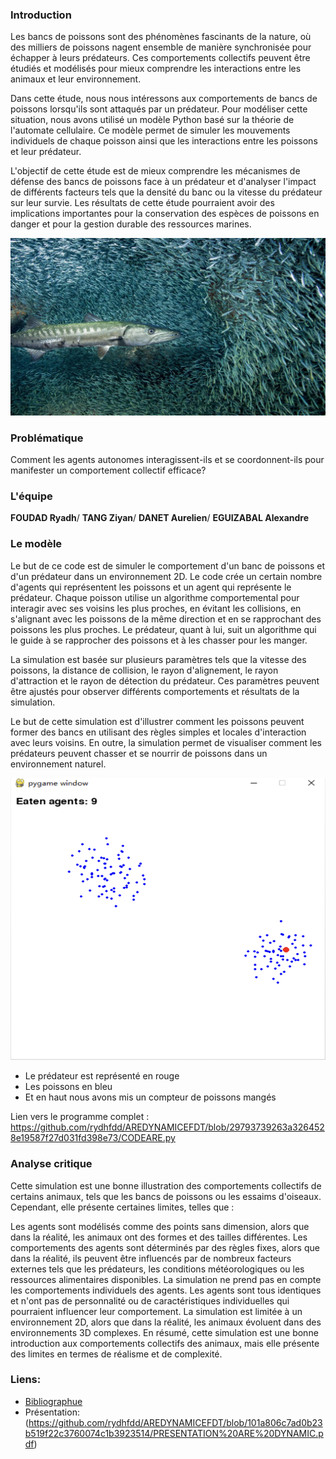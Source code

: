 ### Introduction

Les bancs de poissons sont des phénomènes fascinants de la nature, où des milliers de poissons nagent ensemble de manière synchronisée pour échapper à leurs prédateurs. Ces comportements collectifs peuvent être étudiés et modélisés pour mieux comprendre les interactions entre les animaux et leur environnement.

Dans cette étude, nous nous intéressons aux comportements de bancs de poissons lorsqu'ils sont attaqués par un prédateur. Pour modéliser cette situation, nous avons utilisé un modèle Python basé sur la théorie de l'automate cellulaire. Ce modèle permet de simuler les mouvements individuels de chaque poisson ainsi que les interactions entre les poissons et leur prédateur.

L'objectif de cette étude est de mieux comprendre les mécanismes de défense des bancs de poissons face à un prédateur et d'analyser l'impact de différents facteurs tels que la densité du banc ou la vitesse du prédateur sur leur survie. Les résultats de cette étude pourraient avoir des implications importantes pour la conservation des espèces de poissons en danger et pour la gestion durable des ressources marines.


<img src="https://github.com/rydhfdd/AREDYNAMICEFDT/raw/main/image/poissonbanc.jpeg">



### Problématique

Comment les agents autonomes interagissent-ils et se coordonnent-ils pour manifester un comportement collectif efficace?

### L'équipe

**FOUDAD Ryadh**/
**TANG Ziyan**/
**DANET Aurelien**/
**EGUIZABAL Alexandre**


### Le modèle 

Le but de ce code est de simuler le comportement d'un banc de poissons et d'un prédateur dans un environnement 2D. Le code crée un certain nombre d'agents qui représentent les poissons et un agent qui représente le prédateur. Chaque poisson utilise un algorithme comportemental pour interagir avec ses voisins les plus proches, en évitant les collisions, en s'alignant avec les poissons de la même direction et en se rapprochant des poissons les plus proches. Le prédateur, quant à lui, suit un algorithme qui le guide à se rapprocher des poissons et à les chasser pour les manger.

La simulation est basée sur plusieurs paramètres tels que la vitesse des poissons, la distance de collision, le rayon d'alignement, le rayon d'attraction et le rayon de détection du prédateur. Ces paramètres peuvent être ajustés pour observer différents comportements et résultats de la simulation.

Le but de cette simulation est d'illustrer comment les poissons peuvent former des bancs en utilisant des règles simples et locales d'interaction avec leurs voisins. En outre, la simulation permet de visualiser comment les prédateurs peuvent chasser et se nourrir de poissons dans un environnement naturel.

<img src="https://github.com/rydhfdd/AREDYNAMICEFDT/raw/main/image/MODELE.png">

- Le prédateur est représenté en rouge 
- Les poissons en bleu
- Et en haut nous avons mis un compteur de poissons mangés

Lien vers le programme complet : <https://github.com/rydhfdd/AREDYNAMICEFDT/blob/29793739263a3264528e19587f27d031fd398e73/CODEARE.py>  

### Analyse critique

Cette simulation est une bonne illustration des comportements collectifs de certains animaux, tels que les bancs de poissons ou les essaims d'oiseaux. Cependant, elle présente certaines limites, telles que :

Les agents sont modélisés comme des points sans dimension, alors que dans la réalité, les animaux ont des formes et des tailles différentes.
Les comportements des agents sont déterminés par des règles fixes, alors que dans la réalité, ils peuvent être influencés par de nombreux facteurs externes tels que les prédateurs, les conditions météorologiques ou les ressources alimentaires disponibles.
La simulation ne prend pas en compte les comportements individuels des agents. Les agents sont tous identiques et n'ont pas de personnalité ou de caractéristiques individuelles qui pourraient influencer leur comportement.
La simulation est limitée à un environnement 2D, alors que dans la réalité, les animaux évoluent dans des environnements 3D complexes.
En résumé, cette simulation est une bonne introduction aux comportements collectifs des animaux, mais elle présente des limites en termes de réalisme et de complexité.

### Liens:
- [Bibliographue](https://github.com/rydhfdd/AREDYNAMICEFDT/blob/101a806c7ad0b23b519f22c3760074c1b3923514/ARE-DYNAMIC_FOUDAD-TANG-EGUIZABAL-DANET_Carnet%20de%20bord%20(2).pdf)
- Présentation: (https://github.com/rydhfdd/AREDYNAMICEFDT/blob/101a806c7ad0b23b519f22c3760074c1b3923514/PRESENTATION%20ARE%20DYNAMIC.pdf)


